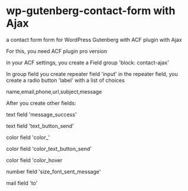 <h1>wp-gutenberg-contact-form with Ajax</h1>

a contact form form for WordPress Gutenberg with ACF plugin with Ajax

For this, you need ACF plugin pro version

in your ACF settings, you create a Field group 'block: contact-ajax'

In group field you create repeater field 'input' in the repeater field, you create a radio button 'label' with a list of choices

name,email,phone,url,subject,message

After you create other fields:

text field 'message_success'

text field 'text_button_send'

color field 'color_'

color field 'color_text_button_send'

color field 'color_hover

number field 'size_font_sent_message'

mail field 'to'

